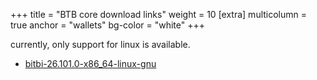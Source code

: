 +++
title = "BTB core download links"
weight = 10
[extra]
multicolumn = true
anchor = "wallets"
bg-color = "white"
+++

currently, only support for linux is available.

* [bitbi-26.101.0-x86_64-linux-gnu](https://bitbi.org/download/bitbi/26.101.0/bitbi-26.101.0-x86_64-linux-gnu.tar.gz)